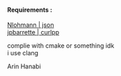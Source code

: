 #### Requirements :  
[Nlohmann | json](https://json.nlohmann.me)  
[jpbarrette | curlpp](https://www.curlpp.org)  
  
complie with cmake or something idk  
i use clang   
  
Arin Hanabi
